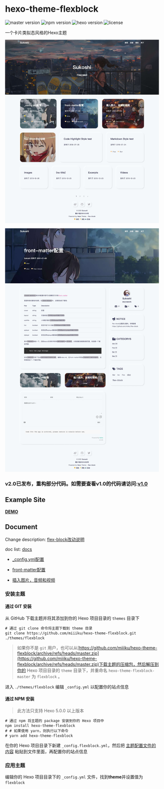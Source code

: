 # hexo-theme-flexblock

![master version](https://img.shields.io/github/package-json/v/miiiku/hexo-theme-flexblock/master?label=master&color=bf00ff)
![npm version](https://img.shields.io/npm/v/hexo-theme-flexblock?color=bc3433)
![hexo version](https://img.shields.io/badge/hexo-5.0.0+-0e83cd)
![license](https://img.shields.io/github/license/miiiku/hexo-theme-flexblock?color=1ab1ad)

一个卡片类拟态风格的Hexo主题

![flex-block--home](./screenshots/flex-block--home.jpeg)

![flex-block--post](./screenshots/flex-block--post.jpeg)

### v2.0已发布，重构部分代码。如需要查看v1.0的代码请访问:[v1.0](https://github.com/miiiku/hexo-theme-flexblock/tree/v1.0)

## Example Site

**[DEMO](https://kiyori.xyz)**

## Document

Change description: [flex-block改动说明](https://kyori.xyz/2021/07/080920.html)

doc list: [docs](https://kyori.xyz/categories/doc/)

- [_config.yml配置](https://kyori.xyz/2021/07/081144.html)

- [front-matter配置](https://kyori.xyz/2021/07/081100.html)

- [插入图片，音频和视频](https://kyori.xyz/2021/07/081010.html)

### 安装主题

#### 通过 GIT 安装

从 GitHub 下载主题并将其添加到你的 Hexo 项目目录的 `themes` 目录下

```shell
# 通过 git clone 命令将主题下载到 theme 目录
git clone https://github.com/miiiku/hexo-theme-flexblock.git ./themes/flexblock
```

> 如果你不是 `git` 用户，也可以从[https://github.com/miiiku/hexo-theme-flexblock/archive/refs/heads/master.zip](https://github.com/miiiku/hexo-theme-flexblock/archive/refs/heads/master.zip)下载主题的压缩包，然后解压到你的 Hexo 项目目录的 `theme` 目录下，并重命名 `hexo-theme-flexblock-master` 为 `flexblock` 。

进入 `./themes/flexblock` 编辑 `_config.yml` 以配置你的站点信息

#### 通过 NPM 安装

> 此方法只支持 Hexo 5.0.0 以上版本

```shell
# 通过 npm 将主题的 package 安装到你的 Hexo 项目中
npm install hexo-theme-flexblock
# # 如果使用 yarn，则执行以下命令
# yarn add hexo-theme-flexblock
```

在你的 Hexo 项目目录下新建 `_config.flexblock.yml`，然后把 [主题配置文件的内容](https://github.com/miiiku/hexo-theme-flexblock/blob/master/_config.yml) 粘贴到文件里面，再配置你的站点信息

### 应用主题

编辑你的 Hexo 项目目录下的 `_config.yml` 文件，找到**theme**并设置值为 `flexblock`
